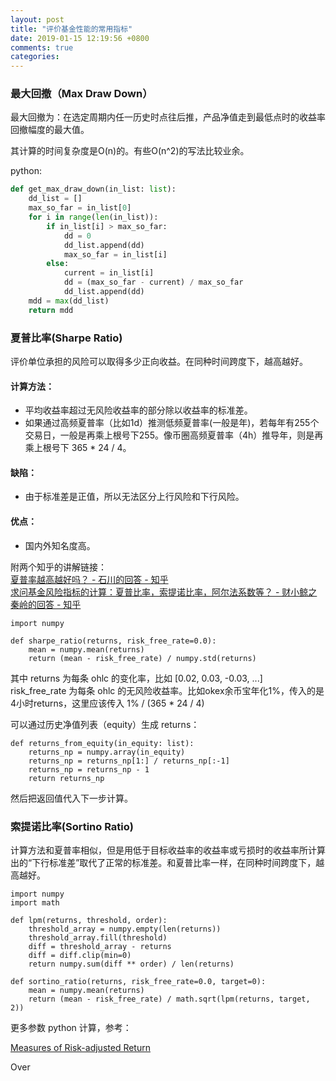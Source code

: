 ```yaml
---
layout: post
title: "评价基金性能的常用指标"
date: 2019-01-15 12:19:56 +0800
comments: true
categories: 
---
```



### 最大回撤（Max Draw Down）

最大回撤为：在选定周期内任一历史时点往后推，产品净值走到最低点时的收益率回撤幅度的最大值。  

其计算的时间复杂度是O(n)的。有些O(n^2)的写法比较业余。

python:
```python
def get_max_draw_down(in_list: list):
    dd_list = []
    max_so_far = in_list[0]
    for i in range(len(in_list)):
        if in_list[i] > max_so_far:
            dd = 0
            dd_list.append(dd)
            max_so_far = in_list[i]
        else:
            current = in_list[i]
            dd = (max_so_far - current) / max_so_far
            dd_list.append(dd)
    mdd = max(dd_list)
    return mdd
```

### 夏普比率(Sharpe Ratio)

评价单位承担的风险可以取得多少正向收益。在同种时间跨度下，越高越好。  
#### 计算方法：
* 平均收益率超过无风险收益率的部分除以收益率的标准差。  
* 如果通过高频夏普率（比如1d）推测低频夏普率(一般是年)，若每年有255个交易日，一般是再乘上根号下255。像币圈高频夏普率（4h）推导年，则是再乘上根号下 365 * 24 / 4。  
#### 缺陷：
* 由于标准差是正值，所以无法区分上行风险和下行风险。  
#### 优点：
* 国内外知名度高。   

附两个知乎的讲解链接：  
[夏普率越高越好吗？ - 石川的回答 - 知乎](https://www.zhihu.com/question/264210987/answer/421333614)  
[求问基金风险指标的计算：夏普比率，索提诺比率，阿尔法系数等？ - 财小鲸之秦岭的回答 - 知乎](https://www.zhihu.com/question/38316057/answer/75848881)  


```
import numpy

def sharpe_ratio(returns, risk_free_rate=0.0):
    mean = numpy.mean(returns)
    return (mean - risk_free_rate) / numpy.std(returns)
```

其中 returns 为每条 ohlc 的变化率，比如 [0.02, 0.03, -0.03, ...]  
risk_free_rate 为每条 ohlc 的无风险收益率。比如okex余币宝年化1%，传入的是4小时returns，这里应该传入 1% / (365 * 24 / 4)  

可以通过历史净值列表（equity）生成 returns：

```
def returns_from_equity(in_equity: list):
    returns_np = numpy.array(in_equity)
    returns_np = returns_np[1:] / returns_np[:-1]
    returns_np = returns_np - 1
    return returns_np
```

然后把返回值代入下一步计算。


<!--more-->

### 索提诺比率(Sortino Ratio)

计算方法和夏普率相似，但是用低于目标收益率的收益率或亏损时的收益率所计算出的“下行标准差”取代了正常的标准差。和夏普比率一样，在同种时间跨度下，越高越好。  


```
import numpy
import math

def lpm(returns, threshold, order):
    threshold_array = numpy.empty(len(returns))
    threshold_array.fill(threshold)
    diff = threshold_array - returns
    diff = diff.clip(min=0)
    return numpy.sum(diff ** order) / len(returns)

def sortino_ratio(returns, risk_free_rate=0.0, target=0):
    mean = numpy.mean(returns)
    return (mean - risk_free_rate) / math.sqrt(lpm(returns, target, 2))
```


更多参数 python 计算，参考：  

[Measures of Risk-adjusted Return](http://www.turingfinance.com/computational-investing-with-python-week-one/)

Over


